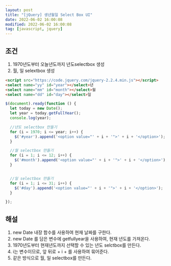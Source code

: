 ```yaml
---
layout: post
title: "[jQuery] 생년월일 Select Box UI"
date: 2022-06-02 16:00:08
modified: 2022-06-02 16:00:08
tag: [javascript, jquery]
---
```


## 조건

1. 1970년도부터 오늘년도까지 년도selectbox 생성
2. 월, 일 selextbox 생성

<!-- ## 구현

<script src="https://code.jquery.com/jquery-2.2.4.min.js"></script>
<script>
    $(document).ready(function () {
      let today = new Date();
      let year = today.getFullYear();
      for (i = 1970; i <= year; i++) {
        $('#year').append('<option value="' + i + '">' + i + '</option>');
      }for (i = 1; i <= 12; i++) {
        $('#month').append('<option value="' + i + '">' + i + '</option>');
      }for (i = 1; i <= 31; i++) {
        $('#day').append('<option value="' + i + '">' + i + '</option>');
      }

});
</script>

<style>

</style>

<select name="yy" id="year"></select>년
<select name="mm" id="month"></select>월
<select name="dd" id="day"></select>일 -->

```html
<script src="https://code.jquery.com/jquery-2.2.4.min.js"></script>
<select name="yy" id="year"></select>년
<select name="mm" id="month"></select>월
<select name="dd" id="day"></select>일
```

```javascript
$(document).ready(function () {
  let today = new Date();
  let year = today.getFullYear();
  console.log(year);

  //년도 selectbox 만들기
  for (i = 1970; i <= year; i++) {
    $('#year').append('<option value="' + i + '">' + i + '</option>');
  }

  //월 selectbox 만들기
  for (i = 1; i <= 12; i++) {
    $('#month').append('<option value="' + i + '">' + i + '</option>');
  }


  //일 selectbox 만들기
  for (i = 1; i <= 31; i++) {
    $('#day').append('<option value="' + i + '">' + i + '</option>');
  }

});
```

## 해설
1. new Date 내장 함수를 사용하여 현재 날짜를 구한다.
2. new Date 를 담은 변수에 getfullyear을 사용하여, 현재 년도를 가져온다.
3. 1970년도부터 현재년도까지 선택할 수 있는 년도 selctbox를 만든다.
4. i는 변수이므로, 앞 뒤로 + i + 를 사용하여 묶어준다.
5. 같은 방식으로 월, 일 selectbox를 만든다.
